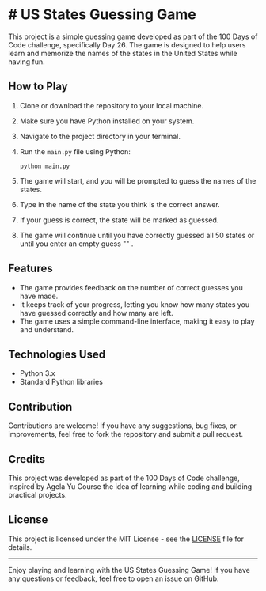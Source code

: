 # # US States Guessing Game

This project is a simple guessing game developed as part of the 100 Days of Code challenge, specifically Day 26. The game is designed to help users learn and memorize the names of the states in the United States while having fun.

## How to Play

1. Clone or download the repository to your local machine.
2. Make sure you have Python installed on your system.
3. Navigate to the project directory in your terminal.
4. Run the `main.py` file using Python:

    ```
    python main.py
    ```

5. The game will start, and you will be prompted to guess the names of the states.
6. Type in the name of the state you think is the correct answer.
7. If your guess is correct, the state will be marked as guessed.
8. The game will continue until you have correctly guessed all 50 states or until you enter an empty guess "" .

## Features

- The game provides feedback on the number of correct guesses you have made.
- It keeps track of your progress, letting you know how many states you have guessed correctly and how many are left.
- The game uses a simple command-line interface, making it easy to play and understand.

## Technologies Used

- Python 3.x
- Standard Python libraries

## Contribution

Contributions are welcome! If you have any suggestions, bug fixes, or improvements, feel free to fork the repository and submit a pull request.

## Credits

This project was developed as part of the 100 Days of Code challenge, inspired by Agela Yu Course the idea of learning while coding and building practical projects.

## License

This project is licensed under the MIT License - see the [LICENSE](LICENSE) file for details.

---

Enjoy playing and learning with the US States Guessing Game! If you have any questions or feedback, feel free to open an issue on GitHub.
